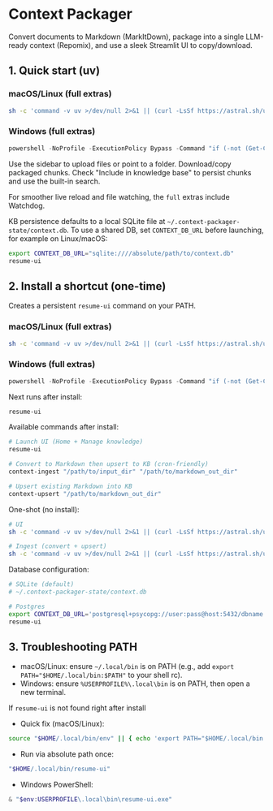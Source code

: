 # Context Packager

Convert documents to Markdown (MarkItDown), package into a single LLM-ready context (Repomix), and use a sleek Streamlit UI to copy/download.

## 1. Quick start (uv)



### macOS/Linux (full extras)
```bash
sh -c 'command -v uv >/dev/null 2>&1 || (curl -LsSf https://astral.sh/uv/install.sh | sh); PATH="$HOME/.local/bin:$PATH" uvx --python 3.12 --refresh --from git+https://github.com/ruizmr/resume-context-builder.git?extra=full resume-ui'
```


### Windows (full extras)
```powershell
powershell -NoProfile -ExecutionPolicy Bypass -Command "if (-not (Get-Command uv -EA SilentlyContinue)) { iwr https://astral.sh/uv/install.ps1 -UseBasicParsing | iex }; $env:Path = \"$env:USERPROFILE\.local\bin;$env:Path\"; uvx --python 3.12 --refresh --from git+https://github.com/ruizmr/resume-context-builder.git?extra=full resume-ui"
```

Use the sidebar to upload files or point to a folder. Download/copy packaged chunks. Check "Include in knowledge base" to persist chunks and use the built-in search.

For smoother live reload and file watching, the `full` extras include Watchdog.

KB persistence defaults to a local SQLite file at `~/.context-packager-state/context.db`. To use a shared DB, set `CONTEXT_DB_URL` before launching, for example on Linux/macOS:
```bash
export CONTEXT_DB_URL="sqlite:////absolute/path/to/context.db"
resume-ui
```

## 2. Install a shortcut (one-time)
Creates a persistent `resume-ui` command on your PATH.



### macOS/Linux (full extras)
```bash
sh -c 'command -v uv >/dev/null 2>&1 || (curl -LsSf https://astral.sh/uv/install.sh | sh); PATH="$HOME/.local/bin:$PATH" uv tool install --python 3.12 --force "git+https://github.com/ruizmr/resume-context-builder.git?extra=full" && echo "Installed. Next time just run: resume-ui"'
```


### Windows (full extras)
```powershell
powershell -NoProfile -ExecutionPolicy Bypass -Command "if (-not (Get-Command uv -EA SilentlyContinue)) { iwr https://astral.sh/uv/install.ps1 -UseBasicParsing | iex }; $env:Path = \"$env:USERPROFILE\.local\bin;$env:Path\"; uv tool install --python 3.12 --force \"git+https://github.com/ruizmr/resume-context-builder.git?extra=full\"; Write-Host 'Installed. Next time just run: resume-ui'"
```

Next runs after install:
```bash
resume-ui
```

Available commands after install:
```bash
# Launch UI (Home + Manage knowledge)
resume-ui

# Convert to Markdown then upsert to KB (cron-friendly)
context-ingest "/path/to/input_dir" "/path/to/markdown_out_dir"

# Upsert existing Markdown into KB
context-upsert "/path/to/markdown_out_dir"
```

One-shot (no install):
```bash
# UI
sh -c 'command -v uv >/dev/null 2>&1 || (curl -LsSf https://astral.sh/uv/install.sh | sh); PATH="$HOME/.local/bin:$PATH" uvx --python 3.12 --refresh --from git+https://github.com/ruizmr/resume-context-builder.git?extra=full resume-ui'

# Ingest (convert + upsert)
sh -c 'command -v uv >/dev/null 2>&1 || (curl -LsSf https://astral.sh/uv/install.sh | sh); PATH="$HOME/.local/bin:$PATH" uvx --python 3.12 --refresh --from git+https://github.com/ruizmr/resume-context-builder.git?extra=full context-ingest "/path/to/input_dir" "/path/to/markdown_out_dir"'
```

Database configuration:
```bash
# SQLite (default)
# ~/.context-packager-state/context.db

# Postgres
export CONTEXT_DB_URL='postgresql+psycopg://user:pass@host:5432/dbname'
resume-ui
```

## 3. Troubleshooting PATH
- macOS/Linux: ensure `~/.local/bin` is on PATH (e.g., add `export PATH="$HOME/.local/bin:$PATH"` to your shell rc).
- Windows: ensure `%USERPROFILE%\.local\bin` is on PATH, then open a new terminal.

If `resume-ui` is not found right after install
- Quick fix (macOS/Linux):
```bash
source "$HOME/.local/bin/env" || { echo 'export PATH="$HOME/.local/bin:$PATH"' >> ~/.zshrc && source ~/.zshrc; }
```
- Run via absolute path once:
```bash
"$HOME/.local/bin/resume-ui"
```
- Windows PowerShell:
```powershell
& "$env:USERPROFILE\.local\bin\resume-ui.exe"
```
